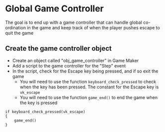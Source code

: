 # Global Game Controller

The goal is to end up with a game controller that can handle global co-ordination in the game and keep track of when the player pushes escape to quit the game

## Create the game controller object

* Create an object called "obj_game_controller" in Game Maker
* Add a script to the game controller for the "Step" event
* In the script, check for the Escape key being pressed, and if so exit the game
  * You will need to use the function `keyboard_check_pressed` to check when the key has been pressed. The constant for the Escape key is `vk_escape`
  * You will need to use the function `game_end()` to end the game when the key is pressed

```
if keyboard_check_pressed(vk_escape)
{
    game_end()
}
```
